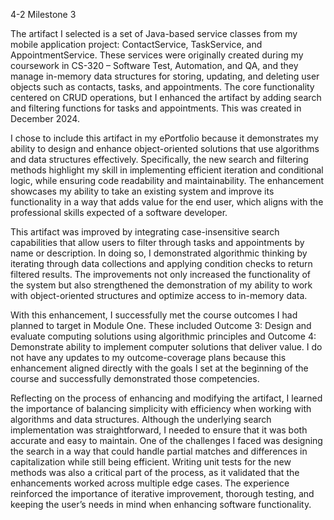 4-2 Milestone 3

The artifact I selected is a set of Java-based service classes from my mobile application project: ContactService, TaskService, and AppointmentService. These services were originally created during my coursework in CS-320 – Software Test, Automation, and QA, and they manage in-memory data structures for storing, updating, and deleting user objects such as contacts, tasks, and appointments. The core functionality centered on CRUD operations, but I enhanced the artifact by adding search and filtering functions for tasks and appointments. This was created in December 2024.

I chose to include this artifact in my ePortfolio because it demonstrates my ability to design and enhance object-oriented solutions that use algorithms and data structures effectively. Specifically, the new search and filtering methods highlight my skill in implementing efficient iteration and conditional logic, while ensuring code readability and maintainability. The enhancement showcases my ability to take an existing system and improve its functionality in a way that adds value for the end user, which aligns with the professional skills expected of a software developer.

This artifact was improved by integrating case-insensitive search capabilities that allow users to filter through tasks and appointments by name or description. In doing so, I demonstrated algorithmic thinking by iterating through data collections and applying condition checks to return filtered results. The improvements not only increased the functionality of the system but also strengthened the demonstration of my ability to work with object-oriented structures and optimize access to in-memory data.

With this enhancement, I successfully met the course outcomes I had planned to target in Module One. These included Outcome 3: Design and evaluate computing solutions using algorithmic principles and Outcome 4: Demonstrate ability to implement computer solutions that deliver value. I do not have any updates to my outcome-coverage plans because this enhancement aligned directly with the goals I set at the beginning of the course and successfully demonstrated those competencies.

Reflecting on the process of enhancing and modifying the artifact, I learned the importance of balancing simplicity with efficiency when working with algorithms and data structures. Although the underlying search implementation was straightforward, I needed to ensure that it was both accurate and easy to maintain. One of the challenges I faced was designing the search in a way that could handle partial matches and differences in capitalization while still being efficient. Writing unit tests for the new methods was also a critical part of the process, as it validated that the enhancements worked across multiple edge cases. The experience reinforced the importance of iterative improvement, thorough testing, and keeping the user’s needs in mind when enhancing software functionality.
